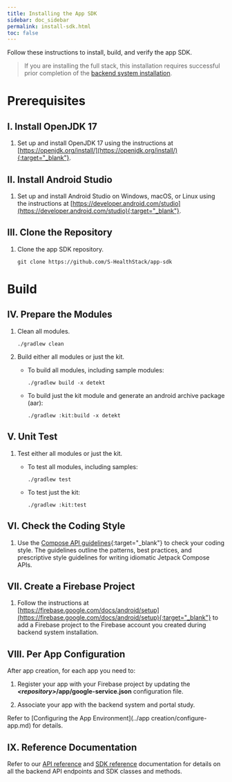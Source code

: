 ```yaml
---
title: Installing the App SDK
sidebar: doc_sidebar
permalink: install-sdk.html
toc: false
---
```


Follow these instructions to install, build, and verify the app SDK.

> If you are installing the full stack, this installation requires successful prior completion of the [backend system installation](install-backend.md).

# Prerequisites

## I. Install OpenJDK 17

1. Set up and install OpenJDK 17 using the instructions at [https://openjdk.org/install/](https://openjdk.org/install/){:target="_blank"}.

## II. Install Android Studio 

1. Set up and install Android Studio on Windows, macOS, or Linux using the instructions at [https://developer.android.com/studio](https://developer.android.com/studio){:target="_blank"}.

## III. Clone the Repository

1. Clone the app SDK repository. 

   ```
   git clone https://github.com/S-HealthStack/app-sdk
   ```

# Build
<!-- Zain to check if detekt is supported -->

## IV. Prepare the Modules
1. Clean all modules.
   ```
   ./gradlew clean 
   ```

2. Build either all modules or just the kit.

   - To build all modules, including sample modules:

      ```
      ./gradlew build -x detekt
      ```

   - To build just the kit module and generate an android archive package (aar):

      ```
      ./gradlew :kit:build -x detekt
      ```

## V. Unit Test

1. Test either all modules or just the kit.

   - To test all modules, including samples:

      ```
      ./gradlew test
      ```

   - To test just the kit:

      ```
      ./gradlew :kit:test
      ```


## VI. Check the Coding Style

1. Use the [Compose API guidelines](https://github.com/androidx/androidx/blob/androidx-main/compose/docs/compose-api-guidelines.md){:target="_blank"} to check your coding style. The guidelines outline the patterns, best practices, and prescriptive style guidelines for writing idiomatic Jetpack Compose APIs. 

## VII. Create a Firebase Project

1. Follow the instructions at [https://firebase.google.com/docs/android/setup](https://firebase.google.com/docs/android/setup){:target="_blank"} to add a Firebase project to the Firebase account you created during backend system installation.

## VIII. Per App Configuration

After app creation, for each app you need to:

1. Register your app with your Firebase project by updating the ***\<repository\>*/app/google-service.json** configuration file.

2. Associate your app with the backend system and portal study.

Refer to [Configuring the App Environment](../app creation/configure-app.md) for details.

## IX. Reference Documentation

Refer to our [API reference](../../api-reference/api-overview.md) and [SDK reference](../../developer_guide_0.9/index.md) documentation for details on all the backend API endpoints and SDK classes and methods.